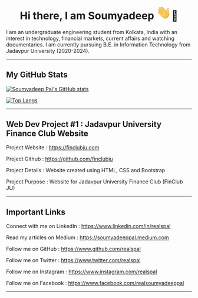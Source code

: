 <h1 align="center"> Hi there, I am Soumyadeep <img src="./Hi.gif" width="40px">👋 </h1>

I am an undergraduate engineering student from Kolkata, India with an interest in technology, financial markets, current affairs and watching documentaries. I am currently pursuing B.E. in Information Technology from Jadavpur University (2020-2024).

-----------------------------------------------------------------------------------------------

My GitHub Stats
-----------------------------------------------------------------------------------------------

[![Soumyadeep Pal's GitHub stats](https://github-readme-stats.vercel.app/api?username=realspal&hide=prs,issues,contribs&count_private=true&show_icons=true)](https://github.com/anuraghazra/github-readme-stats)

[![Top Langs](https://github-readme-stats.vercel.app/api/top-langs/?username=realspal&layout=compact)](https://github.com/anuraghazra/github-readme-stats)

-----------------------------------------------------------------------------------------------

Web Dev Project #1 : Jadavpur University Finance Club Website
-----------------------------------------------------------------------------------------------

Project Website       : https://finclubju.com

Project Github        : https://github.com/finclubju

Project Details       : Website created using HTML, CSS and Bootstrap

Project Purpose       : Website for Jadavpur University Finance Club (FinClub JU)

-----------------------------------------------------------------------------------------------

Important Links
-----------------------------------------------------------------------------------------------

Connect with me on LinkedIn : https://www.linkedin.com/in/realspal

Read my articles on Medium : https://soumyadeeppal.medium.com

Follow me on GitHub : https://www.github.com/realspal

Follow me on Twitter : https://www.twitter.com/realspal

Follow me on Instagram : https://www.instagram.com/realspal

Follow me on Facebook : https://www.facebook.com/realsoumyadeeppal



-----------------------------------------------------------------------------------------------
<!--
<a href="https://github.com/anuraghazra/github-readme-stats">
  <img align="center" src="https://github-readme-stats.vercel.app/api?username=realspal&hide=prs,issues,contribs&count_private=true&show_icons=true" />
</a>
<a href="https://github.com/anuraghazra/github-readme-stats">
  <img align="center" src="https://github-readme-stats.vercel.app/api/top-langs/?username=realspal&layout=compact" />
</a>
-->
<!--
**realspal/realspal** is a ✨ _special_ ✨ repository because its `README.md` (this file) appears on your GitHub profile.

Here are some ideas to get you started:

- 🔭 I’m currently working on ...
- 🌱 I’m currently learning ...
- 👯 I’m looking to collaborate on ...
- 🤔 I’m looking for help with ...
- 💬 Ask me about ...
- 📫 How to reach me: ...
- 😄 Pronouns: ...
- ⚡ Fun fact: ...
-->
